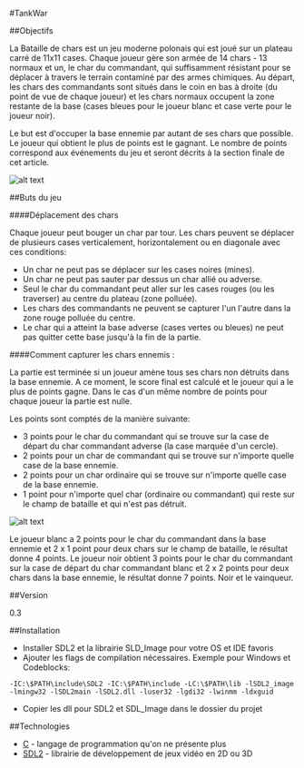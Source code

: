 #TankWar

##Objectifs

La Bataille de chars est un jeu moderne polonais qui est joué sur un plateau carré de 11x11 cases. Chaque joueur gère son armée de 14 chars - 13 normaux et un, le char du commandant, qui suffisamment résistant pour se déplacer à travers le terrain contaminé par des armes chimiques. Au départ, les chars des commandants sont situés dans le coin en bas à droite (du point de vue de chaque joueur) et les chars normaux occupent la zone restante de la base (cases bleues pour le joueur blanc et case verte pour le joueur noir).

Le but est d'occuper la base ennemie par autant de ses chars que possible. Le joueur qui obtient le plus de points est le gagnant. Le nombre de points correspond aux événements du jeu et seront décrits à la section finale de cet article.

![alt text](http://i.imgur.com/Vr6V95N.jpg "Plateau de jeu")

##Buts du jeu

####Déplacement des chars

Chaque joueur peut bouger un char par tour. Les chars peuvent se déplacer de plusieurs cases verticalement, horizontalement ou en diagonale avec ces conditions:
  - Un char ne peut pas se déplacer sur les cases noires (mines).
  - Un char ne peut pas sauter par dessus un char allié ou adverse.
  - Seul le char du commandant peut aller sur les cases rouges (ou les traverser) au centre du plateau (zone polluée).
  - Les chars des commandants ne peuvent se capturer l'un l'autre dans la zone rouge polluée du centre.
  - Le char qui a atteint la base adverse (cases vertes ou bleues) ne peut pas quitter cette base jusqu'à la fin de la partie.

####Comment capturer les chars ennemis :

La partie est terminée si un joueur amène tous ses chars non détruits dans la base ennemie. A ce moment, le score final est calculé et le joueur qui a le plus de points gagne. Dans le cas d'un même nombre de points pour chaque joueur la partie est nulle.

Les points sont comptés de la manière suivante:

 - 3 points pour le char du commandant qui se trouve sur la case de départ du char commandant adverse (la case marquée d'un cercle).
 - 2 points pour un char de commandant qui se trouve sur n'importe quelle case de la base ennemie.
 - 2 points pour un char ordinaire qui se trouve sur n'importe quelle case de la base ennemie.
 - 1 point pour n'importe quel char (ordinaire ou commandant) qui reste sur le champ de bataille et qui n'est pas détruit.

![alt text](http://i.imgur.com/WvEJlta.jpg?1 "Décompte des points")

Le joueur blanc a 2 points pour le char du commandant dans la base ennemie et 2 x 1 point pour deux chars sur le champ de bataille, le résultat donne 4 points. Le joueur noir obtient 3 points pour le char du commandant sur la case de départ du char commandant blanc et 2 x 2 points pour deux chars dans la base ennemie, le résultat donne 7 points. Noir et le vainqueur.

##Version

0.3

##Installation

 - Installer SDL2 et la librairie SLD_Image pour votre OS et IDE favoris
 - Ajouter les flags de compilation nécessaires. Exemple pour Windows et Codeblocks:
 ```
 -IC:\$PATH\include\SDL2 -IC:\$PATH\include -LC:\$PATH\lib -lSDL2_image -lmingw32 -lSDL2main -lSDL2.dll -luser32 -lgdi32 -lwinmm -ldxguid
```
 - Copier les dll pour SDL2 et SDL_Image dans le dossier du projet


##Technologies 

* [C] - langage de programmation qu'on ne présente plus
* [SDL2] - librairie de développement de jeux vidéo en 2D ou 3D

[C]:https://en.wikipedia.org/wiki/C_%28programming_language%29
[SDL2]:http://www.libsdl.org/

